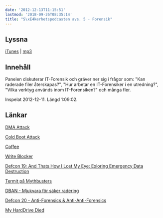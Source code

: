 ```yaml
---
date: '2012-12-13T11:15:51'
lastmod: '2018-09-26T08:35:14'
title: "S\xE4kerhetspodcasten avs. 5 - Forensik"
---
```

## Lyssna

[iTunes](https://itunes.apple.com/se/podcast/sakerhetspodcasten-5-forensik/id576469997?i=126431070&l=en&mt=2)
\| [mp3](http://traffic.libsyn.com/sakerhetspodcasten/podcast5FINAL.mp3)

## Innehåll

Panelen diskuterar IT-Forensik och gräver ner sig i frågor som: "Kan raderade filer
återskapas?", "Hur arbetar en IT-Forensiker i en utredning?", "Vilka verktyg används
inom IT-Forensiken?" och många fler.

Inspelat 2012-12-11. Längd 1:09:02.

## Länkar

[DMA Attack](http://en.wikipedia.org/wiki/DMA_attack) 

[Cold Boot Attack](http://en.wikipedia.org/wiki/Cold_boot_attack) 

[Coffee](http://en.wikipedia.org/wiki/Computer_Online_Forensic_Evidence_Extractor) 

[Write Blocker](http://en.wikipedia.org/wiki/Forensic_disk_controller) 

[Defcon 19: And Thats How I Lost My Eye; Exloring Emergency Data Destruction](http://www.youtube.com/watch?v=1M73USsXHdc)


[Termit på Mythbusters](http://www.youtube.com/watch?v=lIpa1K51os4) 

[DBAN - Mjukvara för säker radering](http://www.dban.org/) 

[Defcon 20 - Anti-Forensics & Anti-Anti-Forensics](http://www.slideshare.net/the_netlocksmith/defcon-20-antiforensics-and-antiantiforensics)


[My HardDrive Died](http://www.myharddrivedied.com/) 
